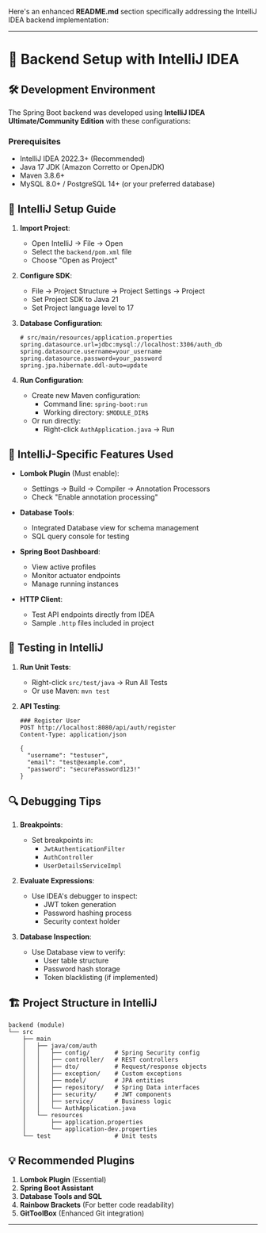 Here's an enhanced **README.md** section specifically addressing the IntelliJ IDEA backend implementation:

---

# 🔧 Backend Setup with IntelliJ IDEA

## 🛠️ Development Environment

The Spring Boot backend was developed using **IntelliJ IDEA Ultimate/Community Edition** with these configurations:

### Prerequisites
- IntelliJ IDEA 2022.3+ (Recommended)
- Java 17 JDK (Amazon Corretto or OpenJDK)
- Maven 3.8.6+
- MySQL 8.0+ / PostgreSQL 14+ (or your preferred database)

## 🚀 IntelliJ Setup Guide

1. **Import Project**:
   - Open IntelliJ → File → Open
   - Select the `backend/pom.xml` file
   - Choose "Open as Project"

2. **Configure SDK**:
   - File → Project Structure → Project Settings → Project
   - Set Project SDK to Java 21
   - Set Project language level to 17

3. **Database Configuration**:
   ```properties
   # src/main/resources/application.properties
   spring.datasource.url=jdbc:mysql://localhost:3306/auth_db
   spring.datasource.username=your_username
   spring.datasource.password=your_password
   spring.jpa.hibernate.ddl-auto=update
   ```

4. **Run Configuration**:
   - Create new Maven configuration:
     - Command line: `spring-boot:run`
     - Working directory: `$MODULE_DIR$`
   - Or run directly:
     - Right-click `AuthApplication.java` → Run

## 🧩 IntelliJ-Specific Features Used

- **Lombok Plugin** (Must enable):
  - Settings → Build → Compiler → Annotation Processors
  - Check "Enable annotation processing"

- **Database Tools**:
  - Integrated Database view for schema management
  - SQL query console for testing

- **Spring Boot Dashboard**:
  - View active profiles
  - Monitor actuator endpoints
  - Manage running instances

- **HTTP Client**:
  - Test API endpoints directly from IDEA
  - Sample `.http` files included in project

## 🧪 Testing in IntelliJ

1. **Run Unit Tests**:
   - Right-click `src/test/java` → Run All Tests
   - Or use Maven: `mvn test`

2. **API Testing**:
   ```http
   ### Register User
   POST http://localhost:8080/api/auth/register
   Content-Type: application/json

   {
     "username": "testuser",
     "email": "test@example.com",
     "password": "securePassword123!"
   }
   ```

## 🔍 Debugging Tips

1. **Breakpoints**:
   - Set breakpoints in:
     - `JwtAuthenticationFilter`
     - `AuthController`
     - `UserDetailsServiceImpl`

2. **Evaluate Expressions**:
   - Use IDEA's debugger to inspect:
     - JWT token generation
     - Password hashing process
     - Security context holder

3. **Database Inspection**:
   - Use Database view to verify:
     - User table structure
     - Password hash storage
     - Token blacklisting (if implemented)

## 🏗️ Project Structure in IntelliJ

```
backend (module)
└── src
    ├── main
    │   ├── java/com/auth
    │   │   ├── config/       # Spring Security config
    │   │   ├── controller/   # REST controllers
    │   │   ├── dto/          # Request/response objects
    │   │   ├── exception/    # Custom exceptions
    │   │   ├── model/        # JPA entities
    │   │   ├── repository/   # Spring Data interfaces
    │   │   ├── security/     # JWT components
    │   │   ├── service/      # Business logic
    │   │   └── AuthApplication.java
    │   └── resources
    │       ├── application.properties
    │       └── application-dev.properties
    └── test                  # Unit tests
```

## 💡 Recommended Plugins

1. **Lombok Plugin** (Essential)
2. **Spring Boot Assistant**
3. **Database Tools and SQL**
4. **Rainbow Brackets** (For better code readability)
5. **GitToolBox** (Enhanced Git integration)

---

